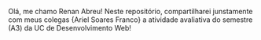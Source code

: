 Olá, me chamo Renan Abreu! Neste repositório, compartilharei junstamente com meus colegas {Ariel Soares Franco} a atividade avaliativa do semestre (A3) da UC de Desenvolvimento Web!